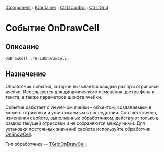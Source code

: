 ﻿---
Link: Com.Ctrl.IGrid.@OnDrawCell
---

[IComponent](topic:Com.Custom.ComClasses.IComponent.Default) :
[IContainer](topic:Com.Custom.ComClasses.IContainer.Default) :
[Ctrl.IControl](topic:Com.Custom.ComClasses.Ctrl.IControl.Default) :
[Ctrl.IGrid](Default)

# Событие OnDrawCell

## Описание

    OnDrawCell :TGridOnDrawCell;

## Назначение

Обработчик события, которое вызывается каждый раз при отрисовки ячейки.
Используется для динамического изменения цветов фона и текста, а также параметров шрифта ячейки.

Событие работает с viewer-ом ячейки - объектом, создаваемым в момент отрисовки
и уничтожаемым в последствии. Соответственно, изменения свойств, выполненные обработчиком,
действуют только в рамках текущей отрисовки и не сохраняются между ними.
Для установки постоянных значений свойств используйте обработчик [OnShowCell](OnShowCell).

Тип обработчика -- [TGridOnDrawCell](TGridOnDrawCell).